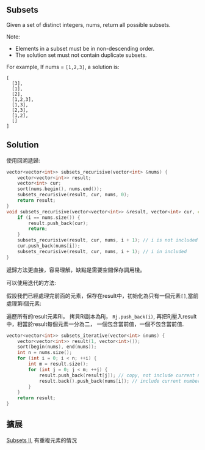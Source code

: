## Subsets

Given a set of distinct integers, nums, return all possible subsets.

Note:

* Elements in a subset must be in non-descending order.
* The solution set must not contain duplicate subsets.

For example,
If nums = `[1,2,3]`, a solution is:

```
[
  [3],
  [1],
  [2],
  [1,2,3],
  [1,3],
  [2,3],
  [1,2],
  []
]
```

## Solution

使用回溯遞歸:

```cpp
vector<vector<int>> subsets_recurisive(vector<int> &nums) {
	vector<vector<int>> result;
	vector<int> cur;
	sort(nums.begin(), nums.end());
	subsets_recurisive(result, cur, nums, 0);
	return result;
}
void subsets_recurisive(vector<vector<int>> &result, vector<int> cur, const vector<int> &nums, int i) {
	if (i == nums.size()) {
		result.push_back(cur);
		return;
	}
	subsets_recurisive(result, cur, nums, i + 1); // i is not included
	cur.push_back(nums[i]); 
	subsets_recurisive(result, cur, nums, i + 1); // i in included
}
```

遞歸方法更直接，容易理解，缺點是需要空間保存調用棧。

可以使用迭代的方法:

假設我們已經處理完前面的元素，保存在result中，初始化為只有一個元素`[]`,當前處理第i個元素:

遍歷所有的result元素Ri， 拷貝Ri副本為Rj， `Rj.push_back(i)`, 再把Rj壓入result中，相當於result每個元素一分為二，
一個包含當前值，一個不包含當前值.

```cpp
vector<vector<int>> subsets_iterative(vector<int> &nums) {
	vector<vector<int>> result(1, vector<int>());
	sort(begin(nums), end(nums));
	int n = nums.size();
	for (int i = 0; i < n; ++i) {
		int m = result.size();
		for (int j = 0; j < m; ++j) {
			result.push_back(result[j]); // copy, not include current number
			result.back().push_back(nums[i]); // include current number
		}
	}
	return result;
}
```

## 擴展

[Subsets II](../SubsetsII), 有重複元素的情況

